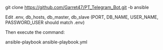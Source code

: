 git clone https://github.com/Garret47/PT_Telegram_Bot.git -b ansible

Edit .env, db_hosts, db_master, db_slave (PORT, DB_NAME, USER_NAME, PASSWORD_USER should match .env)

Then execute the command:

ansible-playbook ansible-playbook.yml
